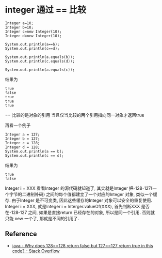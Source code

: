 # integer 通过 == 比较

    Integer a=10;
    Integer b=10;
    Integer c=new Integer(10);
    Integer d=new Integer(10);

    System.out.println(a==b);
    System.out.println(c==d);

    System.out.println(a.equals(b));
    System.out.println(c.equals(d));

    System.out.println(a.equals(c));


结果为

    true
    false
    true
    true
    true

== 比较的是对象的引用
当且仅当比较的两个引用指向同一对象才返回true

再看一个例子

    Integer a = 127;
    Integer b = 127;
    Integer c = 128;
    Integer d = 128;
    System.out.println(a == b);
    System.out.println(c == d);


结果为

    true
    false


Integer i = XXX
看看Integer 的源代码就知道了,
其实就是Integer 把-128-127(一个字节的二进制补码) 之间的每个值都建立了一个对应的Integer 对象,
类似一个缓存.
由于Integer 是不可变类,
因此这些缓存的Integer 对象可以安全的重复使用.
Integer i = XXX,
就是Integer i = Interger.valueOf(XXX),
首先判断XXX 是否在-128-127 之间,
如果是直接return 已经存在的对象,
所以是同一个引用.
否则就只能 new 一个了,
那就是不同的引用了.

## Reference

- [java - Why does 128==128 return false but 127==127 return true in this code? - Stack Overflow](http://stackoverflow.com/questions/1700081/why-does-128-128-return-false-but-127-127-return-true-in-this-code)
